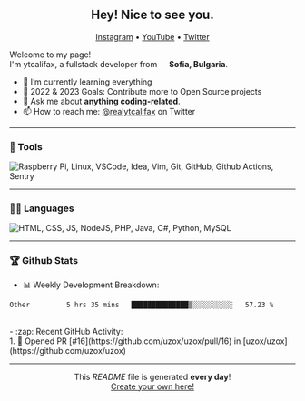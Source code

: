 <h2 align="center">Hey! Nice to see you.</h2>
<p align="center">  
  <a href="https://instagram.com/btrayanovv">Instagram</a> •
  <a href="https://www.youtube.com/channel/UCYFr6dErGictp4nOGnQpQvQ">YouTube</a> •
  <a href="https://twitter.com/realytcalifax">Twitter</a> 
</p>

<p>Welcome to my page! </br> I'm ytcalifax, a fullstack developer from <img src="https://img.icons8.com/color/48/000000/bulgaria-circular.png" width="13"/> <b>Sofia, Bulgaria</b>.</p>

- 🌱 I’m currently learning everything
- 🥅 2022 & 2023 Goals: Contribute more to Open Source projects
- 💬 Ask me about **anything coding-related**.
- 📫 How to reach me: [@realytcalifax](https://twitter.com/realytcalifax) on Twitter

-----
### 🔨 Tools
<p>  
  <img alt="Raspberry Pi, Linux, VSCode, Idea, Vim, Git, GitHub, Github Actions, Sentry" src="https://skillicons.dev/icons?i=raspberrypi,linux,vscode,idea,vim,git,github,githubactions,sentry" />  

-----
### 🧑‍💻 Languages 
<p>  
  <img alt="HTML, CSS, JS, NodeJS, PHP, Java, C#, Python, MySQL" src="https://skillicons.dev/icons?i=html,css,js,nodejs,php,java,cs,python,mysql"/>  
</p>

-----
### 🏆 Github Stats

- :bar_chart: Weekly Development Breakdown:</br>
<!--START_SECTION:waka-->

```text
Other         5 hrs 35 mins   ██████████████▒░░░░░░░░░░   57.23 %
```

<!--END_SECTION:waka-->
</br>
- :zap: Recent GitHub Activity:</br>
<!--START_SECTION:activity-->
1. 💪 Opened PR [#16](https://github.com/uzox/uzox/pull/16) in [uzox/uzox](https://github.com/uzox/uzox)
<!--END_SECTION:activity-->

------------
<p align="center">This <i>README</i> file is generated <b>every day</b>!</br><a href="https://medium.com/@th.guibert/how-to-create-a-self-updating-readme-md-for-your-github-profile-f8b05744ca91">Create your own here!</a></p>
